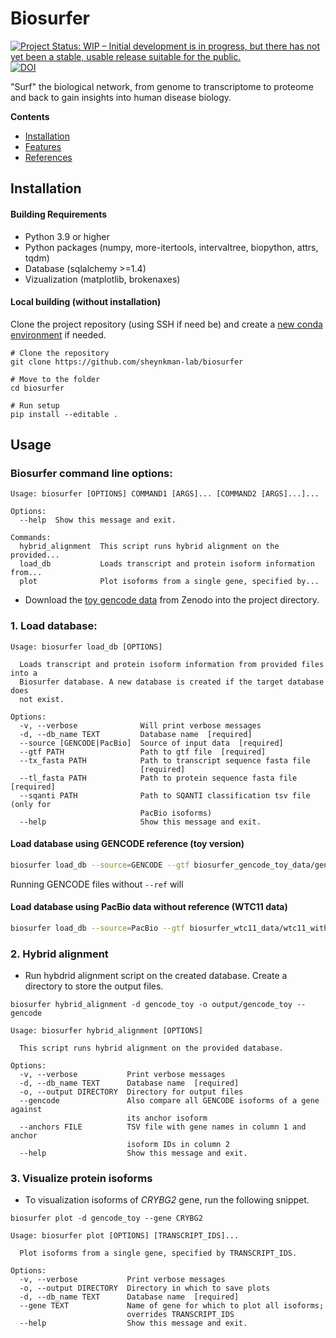 
# Biosurfer

[![Project Status: WIP – Initial development is in progress, but there has not yet been a stable, usable release suitable for the public.](https://www.repostatus.org/badges/latest/active.svg)](https://www.repostatus.org/#active)  [![DOI](https://zenodo.org/badge/DOI/10.5281/zenodo.7297008.svg)](https://doi.org/10.5281/zenodo.7297008)


"Surf" the biological network, from genome to transcriptome to proteome and back to gain insights into human disease biology.

**Contents**

- [Installation](#installation)
- [Features](#features)
- [References](#references)

## Installation
 

#### Building Requirements

* Python 3.9 or higher 
* Python packages (numpy, more-itertools, intervaltree, biopython, attrs, tqdm)
* Database (sqlalchemy >=1.4)
* Vizualization (matplotlib, brokenaxes)

#### Local building (without installation)


Clone the project repository (using SSH if need be) and create a [new conda environment](https://conda.io/projects/conda/en/latest/user-guide/tasks/manage-environments.html#creating-an-environment-with-commands) if needed. 

```
# Clone the repository
git clone https://github.com/sheynkman-lab/biosurfer
    
# Move to the folder
cd biosurfer
    
# Run setup 
pip install --editable .
``` 

## Usage

### Biosurfer command line options:
```
Usage: biosurfer [OPTIONS] COMMAND1 [ARGS]... [COMMAND2 [ARGS]...]...

Options:
  --help  Show this message and exit.

Commands:
  hybrid_alignment  This script runs hybrid alignment on the provided...
  load_db           Loads transcript and protein isoform information from...
  plot              Plot isoforms from a single gene, specified by...
```
* Download the [toy gencode data](https://zenodo.org/record/7297008/files/biosurfer_gencode_toy_data.zip?download=1) from Zenodo into the project directory.

### 1. Load database:

```
Usage: biosurfer load_db [OPTIONS]

  Loads transcript and protein isoform information from provided files into a
  Biosurfer database. A new database is created if the target database does
  not exist.

Options:
  -v, --verbose              Will print verbose messages
  -d, --db_name TEXT         Database name  [required]
  --source [GENCODE|PacBio]  Source of input data  [required]
  --gtf PATH                 Path to gtf file  [required]
  --tx_fasta PATH            Path to transcript sequence fasta file
                             [required]
  --tl_fasta PATH            Path to protein sequence fasta file  [required]
  --sqanti PATH              Path to SQANTI classification tsv file (only for
                             PacBio isoforms)
  --help                     Show this message and exit.
```

 #### Load database using GENCODE reference (toy version) 
 
```bash
biosurfer load_db --source=GENCODE --gtf biosurfer_gencode_toy_data/gencode.v38.toy.gtf --tx_fasta biosurfer_gencode_toy_data/gencode.v38.toy.transcripts.fa --tl_fasta biosurfer_gencode_toy_data/gencode.v38.toy.translations.fa --db_name gencode_toy
``` 
Running GENCODE files without ```--ref``` will 
 #### Load database using PacBio data without reference (WTC11 data)
 
```bash
biosurfer load_db --source=PacBio --gtf biosurfer_wtc11_data/wtc11_with_cds.gtf --tx_fasta biosurfer_wtc11_data/wtc11_corrected.fasta  --tl_fasta biosurfer_wtc11_data/wtc11_orf_refined.fasta --sqanti biosurfer_wtc11_data/wtc11_classification.txt --db_name wtc11_db
``` 

### 2. Hybrid alignment
* Run hybdrid alignment script on the created database. Create a directory to store the output files.

```shell
biosurfer hybrid_alignment -d gencode_toy -o output/gencode_toy -- gencode
```

```
Usage: biosurfer hybrid_alignment [OPTIONS]

  This script runs hybrid alignment on the provided database.

Options:
  -v, --verbose           Print verbose messages
  -d, --db_name TEXT      Database name  [required]
  -o, --output DIRECTORY  Directory for output files
  --gencode               Also compare all GENCODE isoforms of a gene against
                          its anchor isoform
  --anchors FILE          TSV file with gene names in column 1 and anchor
                          isoform IDs in column 2
  --help                  Show this message and exit.
```

### 3. Visualize protein isoforms
* To visualization isoforms of *CRYBG2* gene, run the following snippet.

```shell
biosurfer plot -d gencode_toy --gene CRYBG2
```

```
Usage: biosurfer plot [OPTIONS] [TRANSCRIPT_IDS]...

  Plot isoforms from a single gene, specified by TRANSCRIPT_IDS.

Options:
  -v, --verbose           Print verbose messages
  -o, --output DIRECTORY  Directory in which to save plots
  -d, --db_name TEXT      Database name  [required]
  --gene TEXT             Name of gene for which to plot all isoforms;
                          overrides TRANSCRIPT_IDS
  --help                  Show this message and exit.
```



